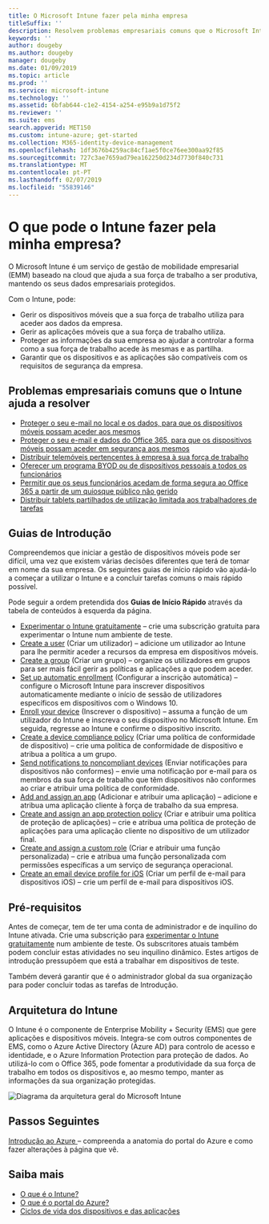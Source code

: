 ```yaml
---
title: O Microsoft Intune fazer pela minha empresa
titleSuffix: ''
description: Resolvem problemas empresariais comuns que o Microsoft Intune ajuda.
keywords: ''
author: dougeby
ms.author: dougeby
manager: dougeby
ms.date: 01/09/2019
ms.topic: article
ms.prod: ''
ms.service: microsoft-intune
ms.technology: ''
ms.assetid: 6bfab644-c1e2-4154-a254-e95b9a1d75f2
ms.reviewer: ''
ms.suite: ems
search.appverid: MET150
ms.custom: intune-azure; get-started
ms.collection: M365-identity-device-management
ms.openlocfilehash: 1df3676b4259ac84cf1ae5f0ce76ee300aa92f85
ms.sourcegitcommit: 727c3ae7659ad79ea162250d234d7730f840c731
ms.translationtype: MT
ms.contentlocale: pt-PT
ms.lasthandoff: 02/07/2019
ms.locfileid: "55839146"
---
```

# <a name="what-can-intune-do-for-my-company"></a>O que pode o Intune fazer pela minha empresa?
O Microsoft Intune é um serviço de gestão de mobilidade empresarial (EMM) baseado na cloud que ajuda a sua força de trabalho a ser produtiva, mantendo os seus dados empresariais protegidos.

Com o Intune, pode:

- Gerir os dispositivos móveis que a sua força de trabalho utiliza para aceder aos dados da empresa.
- Gerir as aplicações móveis que a sua força de trabalho utiliza.
- Proteger as informações da sua empresa ao ajudar a controlar a forma como a sua força de trabalho acede às mesmas e as partilha.
- Garantir que os dispositivos e as aplicações são compatíveis com os requisitos de segurança da empresa.

## <a name="common-business-problems-that-intune-helps-solve"></a>Problemas empresariais comuns que o Intune ajuda a resolver

* [Proteger o seu e-mail no local e os dados, para que os dispositivos móveis possam aceder aos mesmos](common-scenarios.md#protecting-your-on-premises-email-and-data-so-it-can-be-safely-accessed-by-mobile-devices)
* [Proteger o seu e-mail e dados do Office 365, para que os dispositivos móveis possam aceder em segurança aos mesmos](common-scenarios.md#protecting-your-office-365-email-and-data-so-it-can-be-safely-accessed-by-mobile-devices)
* [Distribuir telemóveis pertencentes à empresa à sua força de trabalho](common-scenarios.md#issue-corporate-owned-phones-to-your-employees)
* [Oferecer um programa BYOD ou de dispositivos pessoais a todos os funcionários](common-scenarios.md#offer-a-bring-your-own-device-program-to-all-employees)
* [Permitir que os seus funcionários acedam de forma segura ao Office 365 a partir de um quiosque público não gerido](common-scenarios.md#enable-your-employees-to-securely-access-office-365-from-an-unmanaged-public-kiosk)
* [Distribuir tablets partilhados de utilização limitada aos trabalhadores de tarefas](common-scenarios.md#issue-limited-use-shared-tablets-to-your-employees)

## <a name="quickstarts"></a>Guias de Introdução

Compreendemos que iniciar a gestão de dispositivos móveis pode ser difícil, uma vez que existem várias decisões diferentes que terá de tomar em nome da sua empresa. Os seguintes guias de início rápido vão ajudá-lo a começar a utilizar o Intune e a concluir tarefas comuns o mais rápido possível.

Pode seguir a ordem pretendida dos **Guias de Início Rápido** através da tabela de conteúdos à esquerda da página.

- [Experimentar o Intune gratuitamente](free-trial-sign-up.md) – crie uma subscrição gratuita para experimentar o Intune num ambiente de teste.    
- [Create a user](quickstart-create-user.md) (Criar um utilizador) – adicione um utilizador ao Intune para lhe permitir aceder a recursos da empresa em dispositivos móveis.
- [Create a group](quickstart-create-group.md) (Criar um grupo) – organize os utilizadores em grupos para ser mais fácil gerir as políticas e aplicações a que podem aceder.
- [Set up automatic enrollment](quickstart-setup-auto-enrollment.md) (Configurar a inscrição automática) – configure o Microsoft Intune para inscrever dispositivos automaticamente mediante o início de sessão de utilizadores específicos em dispositivos com o Windows 10.
- [Enroll your device](quickstart-enroll-windows-device.md) (Inscrever o dispositivo) – assuma a função de um utilizador do Intune e inscreva o seu dispositivo no Microsoft Intune. Em seguida, regresse ao Intune e confirme o dispositivo inscrito.
- [Create a device compliance policy](quickstart-set-password-length-android.md) (Criar uma política de conformidade de dispositivo) – crie uma política de conformidade de dispositivo e atribua a política a um grupo.
- [Send notifications to noncompliant devices](quickstart-send-notification.md) (Enviar notificações para dispositivos não conformes) – envie uma notificação por e-mail para os membros da sua força de trabalho que têm dispositivos não conformes ao criar e atribuir uma política de conformidade.
- [Add and assign an app](quickstart-add-assign-app.md) (Adicionar e atribuir uma aplicação) – adicione e atribua uma aplicação cliente à força de trabalho da sua empresa.
- [Create and assign an app protection policy](quickstart-create-assign-app-policy.md) (Criar e atribuir uma política de proteção de aplicações) – crie e atribua uma política de proteção de aplicações para uma aplicação cliente no dispositivo de um utilizador final.
- [Create and assign a custom role](quickstart-create-custom-role.md) (Criar e atribuir uma função personalizada) – crie e atribua uma função personalizada com permissões específicas a um serviço de segurança operacional. 
- [Create an email device profile for iOS](quickstart-email-profile.md) (Criar um perfil de e-mail para dispositivos iOS) – crie um perfil de e-mail para dispositivos iOS.

## <a name="prerequisites"></a>Pré-requisitos

Antes de começar, tem de ter uma conta de administrador e de inquilino do Intune ativada. Crie uma subscrição para [experimentar o Intune gratuitamente](free-trial-sign-up.md) num ambiente de teste. Os subscritores atuais também podem concluir estas atividades no seu inquilino dinâmico. Estes artigos de introdução pressupõem que está a trabalhar em dispositivos de teste.

Também deverá garantir que é o administrador global da sua organização para poder concluir todas as tarefas de Introdução.

## <a name="intune-architecture"></a>Arquitetura do Intune

O Intune é o componente de Enterprise Mobility + Security (EMS) que gere aplicações e dispositivos móveis. Integra-se com outros componentes de EMS, como o Azure Active Directory (Azure AD) para controlo de acesso e identidade, e o Azure Information Protection para proteção de dados. Ao utilizá-lo com o Office 365, pode fomentar a produtividade da sua força de trabalho em todos os dispositivos e, ao mesmo tempo, manter as informações da sua organização protegidas.

![Diagrama da arquitetura geral do Microsoft Intune](/intune/media/intunearchitecture.svg)

## <a name="next-steps"></a>Passos Seguintes

[Introdução ao Azure ](get-started-azure.md) – compreenda a anatomia do portal do Azure e como fazer alterações à página que vê.

## <a name="learn-more"></a>Saiba mais

* [O que é o Intune?](introduction-intune.md)
* [O que é o portal do Azure?](what-is-intune.md)
* [Ciclos de vida dos dispositivos e das aplicações](introduction-device-app-lifecycles.md)
